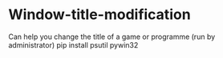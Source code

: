 # Window-title-modification
Can help you change the title of a game or programme (run by administrator)
pip install psutil pywin32
